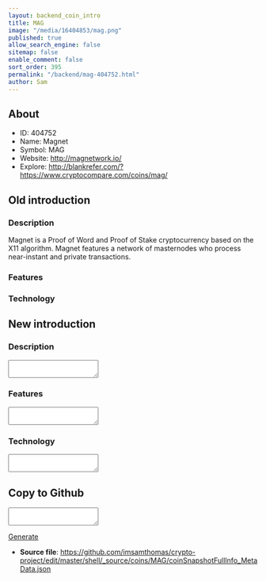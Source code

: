 ```yaml
---
layout: backend_coin_intro
title: MAG
image: "/media/16404853/mag.png"
published: true
allow_search_engine: false
sitemap: false
enable_comment: false
sort_order: 395
permalink: "/backend/mag-404752.html"
author: Sam
---
```


## About

- ID: 404752
- Name: Magnet
- Symbol: MAG
- Website: http://magnetwork.io/
- Explore: http://blankrefer.com/?https://www.cryptocompare.com/coins/mag/


## Old introduction

### Description

<p>Magnet is a Proof of Word and Proof of Stake cryptocurrency based on the X11 algorithm. Magnet features a network of masternodes who process near-instant and private transactions.</p>

### Features


### Technology




## New introduction


### Description
<textarea id="meta_description" name="description"></textarea>

### Features
<textarea id="meta_features" name="features"></textarea>

### Technology
<textarea id="meta_technology" name="technology"></textarea>


## Copy to Github

<textarea id="coinsnapshotfullinfo_metadata"></textarea>

<a href="#gen" onclick="generateMetaDatJson()">Generate</a>

- **Source file**: <a href="https://github.com/imsamthomas/crypto-project/edit/master/shell/_source/coins/MAG/coinSnapshotFullInfo_MetaData.json">https://github.com/imsamthomas/crypto-project/edit/master/shell/_source/coins/MAG/coinSnapshotFullInfo_MetaData.json</a>

